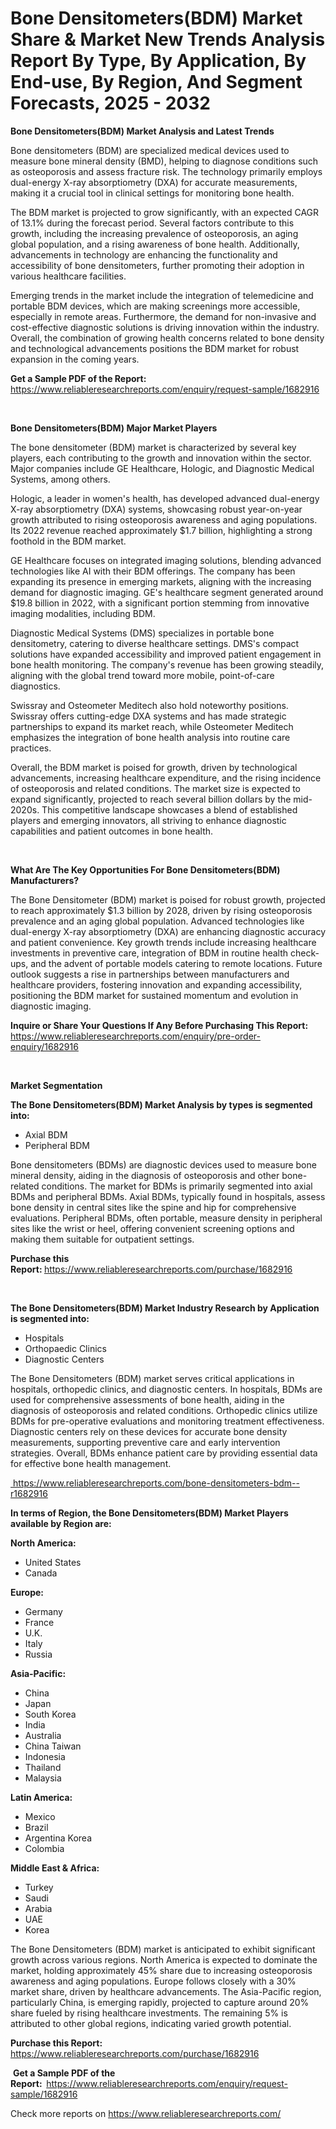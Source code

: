<p><h1>Bone Densitometers(BDM) Market Share & Market New Trends Analysis Report By Type, By Application, By End-use, By Region, And Segment Forecasts, 2025 - 2032</h1></p><p><strong>Bone Densitometers(BDM) Market Analysis and Latest Trends</strong></p>
<p><p>Bone densitometers (BDM) are specialized medical devices used to measure bone mineral density (BMD), helping to diagnose conditions such as osteoporosis and assess fracture risk. The technology primarily employs dual-energy X-ray absorptiometry (DXA) for accurate measurements, making it a crucial tool in clinical settings for monitoring bone health.</p><p>The BDM market is projected to grow significantly, with an expected CAGR of 13.1% during the forecast period. Several factors contribute to this growth, including the increasing prevalence of osteoporosis, an aging global population, and a rising awareness of bone health. Additionally, advancements in technology are enhancing the functionality and accessibility of bone densitometers, further promoting their adoption in various healthcare facilities.</p><p>Emerging trends in the market include the integration of telemedicine and portable BDM devices, which are making screenings more accessible, especially in remote areas. Furthermore, the demand for non-invasive and cost-effective diagnostic solutions is driving innovation within the industry. Overall, the combination of growing health concerns related to bone density and technological advancements positions the BDM market for robust expansion in the coming years.</p></p>
<p><strong>Get a Sample PDF of the Report:&nbsp;</strong> <a href="https://www.reliableresearchreports.com/enquiry/request-sample/1682916?utm_campaign=2395&utm_medium=2&utm_source=Github&utm_content=ia&utm_term=26032025&utm_id=bone-densitometersbdm">https://www.reliableresearchreports.com/enquiry/request-sample/1682916</a></p>
<p>&nbsp;</p>
<p><strong>Bone Densitometers(BDM) Major Market Players</strong></p>
<p><p>The bone densitometer (BDM) market is characterized by several key players, each contributing to the growth and innovation within the sector. Major companies include GE Healthcare, Hologic, and Diagnostic Medical Systems, among others.</p><p>Hologic, a leader in women's health, has developed advanced dual-energy X-ray absorptiometry (DXA) systems, showcasing robust year-on-year growth attributed to rising osteoporosis awareness and aging populations. Its 2022 revenue reached approximately $1.7 billion, highlighting a strong foothold in the BDM market.</p><p>GE Healthcare focuses on integrated imaging solutions, blending advanced technologies like AI with their BDM offerings. The company has been expanding its presence in emerging markets, aligning with the increasing demand for diagnostic imaging. GE's healthcare segment generated around $19.8 billion in 2022, with a significant portion stemming from innovative imaging modalities, including BDM.</p><p>Diagnostic Medical Systems (DMS) specializes in portable bone densitometry, catering to diverse healthcare settings. DMS's compact solutions have expanded accessibility and improved patient engagement in bone health monitoring. The company's revenue has been growing steadily, aligning with the global trend toward more mobile, point-of-care diagnostics.</p><p>Swissray and Osteometer Meditech also hold noteworthy positions. Swissray offers cutting-edge DXA systems and has made strategic partnerships to expand its market reach, while Osteometer Meditech emphasizes the integration of bone health analysis into routine care practices.</p><p>Overall, the BDM market is poised for growth, driven by technological advancements, increasing healthcare expenditure, and the rising incidence of osteoporosis and related conditions. The market size is expected to expand significantly, projected to reach several billion dollars by the mid-2020s. This competitive landscape showcases a blend of established players and emerging innovators, all striving to enhance diagnostic capabilities and patient outcomes in bone health.</p></p>
<p>&nbsp;</p>
<p><strong>What Are The Key Opportunities For Bone Densitometers(BDM) Manufacturers?</strong></p>
<p><p>The Bone Densitometer (BDM) market is poised for robust growth, projected to reach approximately $1.3 billion by 2028, driven by rising osteoporosis prevalence and an aging global population. Advanced technologies like dual-energy X-ray absorptiometry (DXA) are enhancing diagnostic accuracy and patient convenience. Key growth trends include increasing healthcare investments in preventive care, integration of BDM in routine health check-ups, and the advent of portable models catering to remote locations. Future outlook suggests a rise in partnerships between manufacturers and healthcare providers, fostering innovation and expanding accessibility, positioning the BDM market for sustained momentum and evolution in diagnostic imaging.</p></p>
<p><strong>Inquire or Share Your Questions If Any Before Purchasing This Report:</strong> <a href="https://www.reliableresearchreports.com/enquiry/pre-order-enquiry/1682916?utm_campaign=2395&utm_medium=2&utm_source=Github&utm_content=ia&utm_term=26032025&utm_id=bone-densitometersbdm">https://www.reliableresearchreports.com/enquiry/pre-order-enquiry/1682916</a></p>
<p>&nbsp;</p>
<p><strong>Market Segmentation</strong></p>
<p><strong>The Bone Densitometers(BDM) Market Analysis by types is segmented into:</strong></p>
<p><ul><li>Axial BDM</li><li>Peripheral BDM</li></ul></p>
<p><p>Bone densitometers (BDMs) are diagnostic devices used to measure bone mineral density, aiding in the diagnosis of osteoporosis and other bone-related conditions. The market for BDMs is primarily segmented into axial BDMs and peripheral BDMs. Axial BDMs, typically found in hospitals, assess bone density in central sites like the spine and hip for comprehensive evaluations. Peripheral BDMs, often portable, measure density in peripheral sites like the wrist or heel, offering convenient screening options and making them suitable for outpatient settings.</p></p>
<p><strong>Purchase this Report:&nbsp;</strong><a href="https://www.reliableresearchreports.com/purchase/1682916?utm_campaign=2395&utm_medium=2&utm_source=Github&utm_content=ia&utm_term=26032025&utm_id=bone-densitometersbdm">https://www.reliableresearchreports.com/purchase/1682916</a></p>
<p>&nbsp;</p>
<p><strong>The Bone Densitometers(BDM) Market Industry Research by Application is segmented into:</strong></p>
<p><ul><li>Hospitals</li><li>Orthopaedic Clinics</li><li>Diagnostic Centers</li></ul></p>
<p><p>The Bone Densitometers (BDM) market serves critical applications in hospitals, orthopedic clinics, and diagnostic centers. In hospitals, BDMs are used for comprehensive assessments of bone health, aiding in the diagnosis of osteoporosis and related conditions. Orthopedic clinics utilize BDMs for pre-operative evaluations and monitoring treatment effectiveness. Diagnostic centers rely on these devices for accurate bone density measurements, supporting preventive care and early intervention strategies. Overall, BDMs enhance patient care by providing essential data for effective bone health management.</p></p>
<p><a href="https://www.reliableresearchreports.com/bone-densitometers-bdm--r1682916?utm_campaign=2395&utm_medium=2&utm_source=Github&utm_content=ia&utm_term=26032025&utm_id=bone-densitometersbdm">&nbsp;https://www.reliableresearchreports.com/bone-densitometers-bdm--r1682916</a></p>
<p><strong>In terms of Region, the Bone Densitometers(BDM) Market Players available by Region are:</strong></p>
<p>
    <p> <strong> North America: </strong>
        <ul>
            <li>United States</li>
            <li>Canada</li>
        </ul>
        </p> 
    <p> <strong> Europe: </strong>
        <ul>
            <li>Germany</li>
            <li>France</li>
            <li>U.K.</li>
            <li>Italy</li>
            <li>Russia</li>
        </ul>
        </p> 
    <p> <strong> Asia-Pacific: </strong>
        <ul>
            <li>China</li>
            <li>Japan</li>
            <li>South Korea</li>
            <li>India</li>
            <li>Australia</li>
            <li>China Taiwan</li>
            <li>Indonesia</li>
            <li>Thailand</li>
            <li>Malaysia</li>
        </ul>
        </p> 
    <p> <strong> Latin America: </strong>
        <ul>
            <li>Mexico</li>
            <li>Brazil</li>
            <li>Argentina Korea</li>
            <li>Colombia</li>
        </ul>
        </p> 
    <p> <strong> Middle East & Africa: </strong>
        <ul>
            <li>Turkey</li>
            <li>Saudi</li>
            <li>Arabia</li>
            <li>UAE</li>
            <li>Korea</li>
        </ul>
    </p>
    </p>
<p><p>The Bone Densitometers (BDM) market is anticipated to exhibit significant growth across various regions. North America is expected to dominate the market, holding approximately 45% share due to increasing osteoporosis awareness and aging populations. Europe follows closely with a 30% market share, driven by healthcare advancements. The Asia-Pacific region, particularly China, is emerging rapidly, projected to capture around 20% share fueled by rising healthcare investments. The remaining 5% is attributed to other global regions, indicating varied growth potential.</p></p>
<p><strong>Purchase this Report: </strong><a href="https://www.reliableresearchreports.com/purchase/1682916?utm_campaign=2395&utm_medium=2&utm_source=Github&utm_content=ia&utm_term=26032025&utm_id=bone-densitometersbdm">https://www.reliableresearchreports.com/purchase/1682916</a></p>
<p>&nbsp;<strong>Get a Sample PDF of the Report:&nbsp;&nbsp;</strong><a href="https://www.reliableresearchreports.com/enquiry/request-sample/1682916?utm_campaign=2395&utm_medium=2&utm_source=Github&utm_content=ia&utm_term=26032025&utm_id=bone-densitometersbdm">https://www.reliableresearchreports.com/enquiry/request-sample/1682916</a></p>
<p><strong></strong></p>
<p>Check more reports on <a href="https://www.reliableresearchreports.com/?utm_campaign=2395&utm_medium=2&utm_source=Github&utm_content=ia&utm_term=26032025&utm_id=bone-densitometersbdm">https://www.reliableresearchreports.com/</a></p>